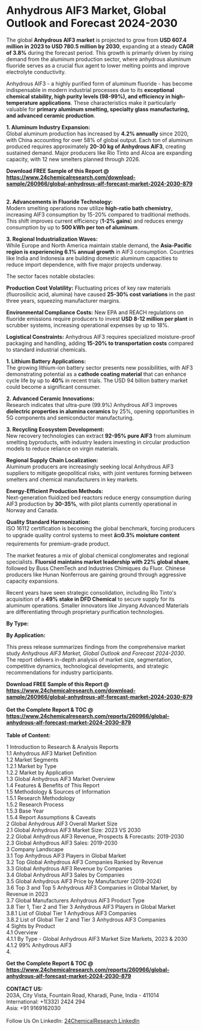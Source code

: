 <h1>Anhydrous AlF3 Market, Global Outlook and Forecast 2024-2030</h1><p>The global <strong>Anhydrous AlF3 market</strong> is projected to grow from <strong>USD 607.4 million in 2023 to USD 780.5 million by 2030</strong>, expanding at a steady <strong>CAGR of 3.8%</strong> during the forecast period. This growth is primarily driven by rising demand from the aluminum production sector, where anhydrous aluminum fluoride serves as a crucial flux agent to lower melting points and improve electrolyte conductivity.</p><p>Anhydrous AlF3 - a highly purified form of aluminum fluoride - has become indispensable in modern industrial processes due to its <strong>exceptional chemical stability, high purity levels (98-99%), and efficiency in high-temperature applications</strong>. These characteristics make it particularly valuable for <strong>primary aluminum smelting, specialty glass manufacturing, and advanced ceramic production</strong>.</p><p><strong>1. Aluminum Industry Expansion:</strong><br>
Global aluminum production has increased by <strong>4.2% annually</strong> since 2020, with China accounting for over 58% of global output. Each ton of aluminum produced requires approximately <strong>20-30 kg of Anhydrous AlF3</strong>, creating sustained demand. Major producers like Rio Tinto and Alcoa are expanding capacity, with 12 new smelters planned through 2026.</p><div><b>Download FREE Sample of this Report @ 
            <a href="https://www.24chemicalresearch.com/download-sample/260966/global-anhydrous-alf-forecast-market-2024-2030-879">
            https://www.24chemicalresearch.com/download-sample/260966/global-anhydrous-alf-forecast-market-2024-2030-879</a></b></div><br><p><strong>2. Advancements in Fluoride Technology:</strong><br>
Modern smelting operations now utilize <strong>high-ratio bath chemistry</strong>, increasing AlF3 consumption by 15-20% compared to traditional methods. This shift improves current efficiency (<strong>1-2% gains</strong>) and reduces energy consumption by up to <strong>500 kWh per ton of aluminum</strong>.</p><p><strong>3. Regional Industrialization Waves:</strong><br>
While Europe and North America maintain stable demand, the <strong>Asia-Pacific region is experiencing 6.1% annual growth</strong> in AlF3 consumption. Countries like India and Indonesia are building domestic aluminum capacities to reduce import dependence, with five major projects underway.</p><p>The sector faces notable obstacles:</p><p><strong>Production Cost Volatility:</strong> Fluctuating prices of key raw materials (fluorosilicic acid, alumina) have caused <strong>25-30% cost variations</strong> in the past three years, squeezing manufacturer margins.</p><p><strong>Environmental Compliance Costs:</strong> New EPA and REACH regulations on fluoride emissions require producers to invest <strong>USD 8-12 million per plant</strong> in scrubber systems, increasing operational expenses by up to 18%.</p><p><strong>Logistical Constraints:</strong> Anhydrous AlF3 requires specialized moisture-proof packaging and handling, adding <strong>15-20% to transportation costs</strong> compared to standard industrial chemicals.</p><p><strong>1. Lithium Battery Applications:</strong><br>
The growing lithium-ion battery sector presents new possibilities, with AlF3 demonstrating potential as a <strong>cathode coating material</strong> that can enhance cycle life by up to <strong>40%</strong> in recent trials. The USD 94 billion battery market could become a significant consumer.</p><p><strong>2. Advanced Ceramic Innovations:</strong><br>
Research indicates that ultra-pure (99.9%) Anhydrous AlF3 improves <strong>dielectric properties in alumina ceramics</strong> by 25%, opening opportunities in 5G components and semiconductor manufacturing.</p><p><strong>3. Recycling Ecosystem Development:</strong><br>
New recovery technologies can extract <strong>92-95% pure AlF3</strong> from aluminum smelting byproducts, with industry leaders investing in circular production models to reduce reliance on virgin materials.</p><p><strong>Regional Supply Chain Localization:</strong><br>
	Aluminum producers are increasingly seeking local Anhydrous AlF3 suppliers to mitigate geopolitical risks, with joint ventures forming between smelters and chemical manufacturers in key markets.</p><p><strong>Energy-Efficient Production Methods:</strong><br>
	Next-generation fluidized bed reactors reduce energy consumption during AlF3 production by <strong>30-35%</strong>, with pilot plants currently operational in Norway and Canada.</p><p><strong>Quality Standard Harmonization:</strong><br>
	ISO 16112 certification is becoming the global benchmark, forcing producers to upgrade quality control systems to meet <strong>â¤0.3% moisture content</strong> requirements for premium-grade product.</p><p>The market features a mix of global chemical conglomerates and regional specialists. <strong>Fluorsid maintains market leadership with 22% global share</strong>, followed by Buss ChemTech and Industries Chimiques du Fluor. Chinese producers like Hunan Nonferrous are gaining ground through aggressive capacity expansions.</p><p>Recent years have seen strategic consolidation, including Rio Tinto's acquisition of a <strong>49% stake in DFD Chemical</strong> to secure supply for its aluminum operations. Smaller innovators like Jinyang Advanced Materials are differentiating through proprietary purification technologies.</p><p><strong>By Type:</strong></p><p><strong>By Application:</strong></p><p>This press release summarizes findings from the comprehensive market study <em>Anhydrous AlF3 Market, Global Outlook and Forecast 2024-2030</em>. The report delivers in-depth analysis of market size, segmentation, competitive dynamics, technological developments, and strategic recommendations for industry participants.</p><div><b>Download FREE Sample of this Report @ 
            <a href="https://www.24chemicalresearch.com/download-sample/260966/global-anhydrous-alf-forecast-market-2024-2030-879">
            https://www.24chemicalresearch.com/download-sample/260966/global-anhydrous-alf-forecast-market-2024-2030-879</a></b></div><br><div><b>Get the Complete Report & TOC @ 
            <a href="https://www.24chemicalresearch.com/reports/260966/global-anhydrous-alf-forecast-market-2024-2030-879">
            https://www.24chemicalresearch.com/reports/260966/global-anhydrous-alf-forecast-market-2024-2030-879</a></b></div><br>
            <b>Table of Content:</b><p>1 Introduction to Research & Analysis Reports<br />
    1.1 Anhydrous AlF3 Market Definition<br />
    1.2 Market Segments<br />
        1.2.1 Market by Type<br />
        1.2.2 Market by Application<br />
    1.3 Global Anhydrous AlF3 Market Overview<br />
    1.4 Features & Benefits of This Report<br />
    1.5 Methodology & Sources of Information<br />
        1.5.1 Research Methodology<br />
        1.5.2 Research Process<br />
        1.5.3 Base Year<br />
        1.5.4 Report Assumptions & Caveats<br />
2 Global Anhydrous AlF3 Overall Market Size<br />
    2.1 Global Anhydrous AlF3 Market Size: 2023 VS 2030<br />
    2.2 Global Anhydrous AlF3 Revenue, Prospects & Forecasts: 2019-2030<br />
    2.3 Global Anhydrous AlF3 Sales: 2019-2030<br />
3 Company Landscape<br />
    3.1 Top Anhydrous AlF3 Players in Global Market<br />
    3.2 Top Global Anhydrous AlF3 Companies Ranked by Revenue<br />
    3.3 Global Anhydrous AlF3 Revenue by Companies<br />
    3.4 Global Anhydrous AlF3 Sales by Companies<br />
    3.5 Global Anhydrous AlF3 Price by Manufacturer (2019-2024)<br />
    3.6 Top 3 and Top 5 Anhydrous AlF3 Companies in Global Market, by Revenue in 2023<br />
    3.7 Global Manufacturers Anhydrous AlF3 Product Type<br />
    3.8 Tier 1, Tier 2 and Tier 3 Anhydrous AlF3 Players in Global Market<br />
        3.8.1 List of Global Tier 1 Anhydrous AlF3 Companies<br />
        3.8.2 List of Global Tier 2 and Tier 3 Anhydrous AlF3 Companies<br />
4 Sights by Product<br />
    4.1 Overview<br />
        4.1.1 By Type - Global Anhydrous AlF3 Market Size Markets, 2023 & 2030<br />
        4.1.2 99% Anhydrous AlF3<br />
        4.</p><div><b>Get the Complete Report & TOC @ 
            <a href="https://www.24chemicalresearch.com/reports/260966/global-anhydrous-alf-forecast-market-2024-2030-879">
            https://www.24chemicalresearch.com/reports/260966/global-anhydrous-alf-forecast-market-2024-2030-879</a></b></div><br><b>CONTACT US:</b><br>
            203A, City Vista, Fountain Road, Kharadi, Pune, India - 411014<br>
            International: +1(332) 2424 294<br>
            Asia: +91 9169162030 <br><br>
            Follow Us On LinkedIn: <a href="https://www.linkedin.com/company/24chemicalresearch/">24ChemicalResearch LinkedIn</a>